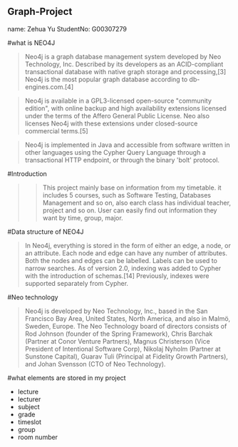 ## Graph-Project
name: Zehua Yu
   StudentNo: G00307279



#what is NEO4J
>Neo4j is a graph database management system developed by Neo Technology, Inc. Described by its developers as an ACID-compliant transactional database with native graph storage and processing,[3] Neo4j is the most popular graph database according to db-engines.com.[4]

>Neo4j is available in a GPL3-licensed open-source "community edition", with online backup and high availability extensions licensed under the terms of the Affero General Public License. Neo also licenses Neo4j with these extensions under closed-source commercial terms.[5]

>Neo4j is implemented in Java and accessible from software written in other languages using the Cypher Query Language through a transactional HTTP endpoint, or through the binary 'bolt' protocol.

[WIKI]:https://en.wikipedia.org/wiki/Neo4j "NEO4J WIKI"



#Introduction
>>This project mainly base on information from my timetable. it includes 5 courses, such as Software Testing, Databases Management and so on, also earch class has individual teacher, project and so on. User can easily find out information they want by time, group, major.




#Data structure of NEO4J
>In Neo4j, everything is stored in the form of either an edge, a node, or an attribute. Each node and edge can have any number of attributes. Both the nodes and edges can be labelled. Labels can be used to narrow searches. As of version 2.0, indexing was added to Cypher with the introduction of schemas.[14] Previously, indexes were supported separately from Cypher.


#Neo technology
>Neo4j is developed by Neo Technology, Inc., based in the San Francisco Bay Area, United States, North America, and also in Malmö, Sweden, Europe. The Neo Technology board of directors consists of Rod Johnson (founder of the Spring Framework), Chris Barchak (Partner at Conor Venture Partners), Magnus Christerson (Vice President of Intentional Software Corp), Nikolaj Nyholm (Partner at Sunstone Capital), Guarav Tuli (Principal at Fidelity Growth Partners), and Johan Svensson (CTO of Neo Technology).



#what elements are stored in my project
* lecture
* lecturer
* subject
* grade
* timeslot
* group
* room number


